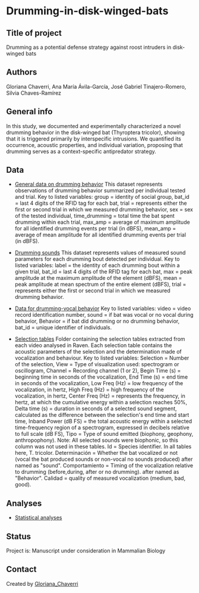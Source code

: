 # Drumming-in-disk-winged-bats

## Title of project
Drumming as a potential defense strategy against roost intruders in disk-winged bats

## Authors
Gloriana Chaverri, Ana María Ávila-García, José Gabriel Tinajero-Romero, Silvia Chaves-Ramírez

## General info
In this study, we documented and experimentally characterized a novel drumming behavior in the disk-winged bat (Thyroptera tricolor), showing that it is triggered primarily by interspecific intrusions. We quantified its occurrence, acoustic properties, and individual variation, proposing that drumming serves as a context-specific antipredator strategy. 

## Data
* [General data on drumming behavior](https://github.com/morceglo/drumming/blob/main/data.xlsx)
This dataset represents observations of drumming behavior summarized per individual tested and trial. Key to listed variables: group = identity of social group, bat_id = last 4 digits of the RFID tag for each bat, trial = represents either the first or second trial in which we measured drumming behavior, sex = sex of the tested individual, time_drumming = total time the bat spent drumming within each trial, max_amp = average of maximum amplitude for all identified drumming events per trial (in dBFS), mean_amp = average of mean amplitude for all identified drumming events per trial (in dBFS).

* [Drumming sounds](https://github.com/morceglo/drumming/blob/main/drumming_sounds.xlsx)
This dataset represents values of measured sound parameters for each drumming bout detected per individual. Key to listed variables: label = the identity of each drumming bout within a given trial, bat_id = last 4 digits of the RFID tag for each bat, max = peak amplitude at the maximum amplitude of the element (dBFS), mean = peak amplitude at mean spectrum of the entire element (dBFS), trial = represents either the first or second trial in which we measured drumming behavior.

* [Data for drumming-vocal behavior](https://github.com/morceglo/drumming/blob/main/seltab_expe.txt)
Key to listed variables: video = video record identification number, sound = if bat was vocal or no vocal during behavior, Behavior = if bat did drumming or no drumming behavior, bat_id = unique identifier of individuals.

* [Selection tables](https://github.com/morceglo/drumming/tree/SELTABLE/SELTABLE)
Folder containing the selection tables extracted from each video analysed in Raven. Each selection table contains the acoustic parameters of the selection and the determination made of vocalization and behaviour. Key to listed variables: Selection = Number of the selection, View = Type of visualization used: spectrogram or oscillogram, Channel = Recording channel (1 or 2), Begin Time (s) = beginning time in seconds of the vocalization, End Time (s) = end time in seconds of the vocalization, Low Freq (Hz) = low frequency of the vocalization, in hertz, High Freq (Hz) = high frequency of the vocalization, in hertz, Center Freq (Hz) = represents the frequency, in hertz, at which the cumulative energy within a selection reaches 50%, Delta time (s) = duration in seconds of a selected sound segment, calculated as the difference between the selection's end time and start time, Inband Power (dB FS) = the total acoustic energy within a selected time-frequency region of a spectrogram, expressed in decibels relative to full scale (dB FS), Tipo = Type of sound emitted (biophony, geophony, anthropophony). Note: All selected sounds were biophonic, so this column was not used in these tables. Id = Species identifier. In all tables here, T. tricolor. Determinación = Whether the bat vocalized or not (vocal the bat produced sounds or non-vocal no sounds produced) after named as "sound". Comportamiento = Timing of the vocalization relative to drumming (before,during, after or no drumming). after named as "Behavior". Calidad = quality of measured vocalization (medium, bad, good).

## Analyses

* [Statistical analyses](https://github.com/morceglo/drumming/blob/main/Drumming_analyses.R)
  

## Status
Project is: Manuscript under consideration in Mammalian Biology

## Contact
Created by [Gloriana_Chaverri](batcr.com/)
